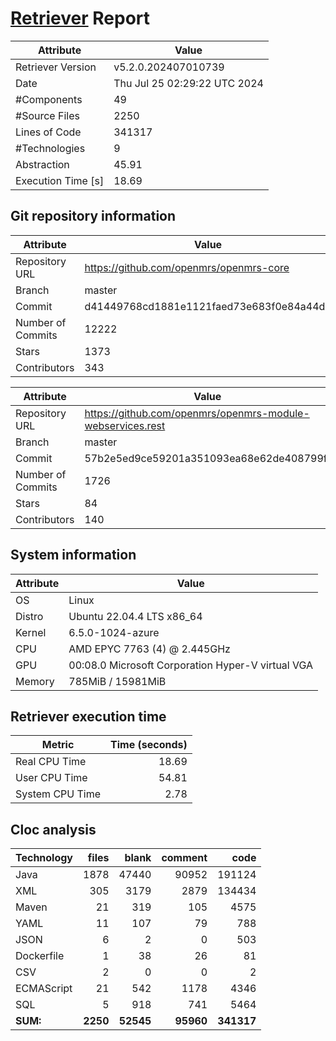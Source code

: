 # [Retriever](https://github.com/PalladioSimulator/Palladio-ReverseEngineering-Retriever) Report
| Attribute          | Value |
| ------------------ | ----- |
| Retriever Version  | v5.2.0.202407010739 |
| Date               | Thu Jul 25 02:29:22 UTC 2024 |
| #Components        | 49 |
| #Source Files      | 2250 |
| Lines of Code      | 341317 |
| #Technologies      | 9 |
| Abstraction        | 45.91 |
| Execution Time [s] | 18.69 |

## Git repository information
|      Attribute    | Value |
| ----------------- | ----- |
| Repository URL    | https://github.com/openmrs/openmrs-core |
| Branch            | master |
| Commit            | d41449768cd1881e1121faed73e683f0e84a44d4 |
| Number of Commits | 12222 |
| Stars             | 1373 |
| Contributors      | 343 |

|      Attribute    | Value |
| ----------------- | ----- |
| Repository URL    | https://github.com/openmrs/openmrs-module-webservices.rest |
| Branch            | master |
| Commit            | 57b2e5ed9ce59201a351093ea68e62de408799ff |
| Number of Commits | 1726 |
| Stars             | 84 |
| Contributors      | 140 |


## System information
| Attribute | Value |
| --------- | ----- |
| OS | Linux  |
| Distro | Ubuntu 22.04.4 LTS x86_64  |
| Kernel | 6.5.0-1024-azure  |
| CPU | AMD EPYC 7763 (4) @ 2.445GHz  |
| GPU | 00:08.0 Microsoft Corporation Hyper-V virtual VGA  |
| Memory | 785MiB / 15981MiB  |

## Retriever execution time
| Metric | Time (seconds) |
| --- | ---: |
| Real CPU Time | 18.69 |
| User CPU Time | 54.81 |
| System CPU Time | 2.78 |
<!--
Explainations:
- __Real CPU Time__: actual time the command has run (can be less than total time spent in user and system mode for multi-threaded processes)
- __User CPU Time__: time the command has spent running in user mode
- __System CPU Time__: time the command has spent running in system or kernel mode
-->

## Cloc analysis

<!-- github.com/AlDanial/cloc v 1.90  T=9.49 s (246.0 files/s, 52617.4 lines/s) -->

|Technology|files|blank|comment|code|
|:-------|-------:|-------:|-------:|-------:|
|Java|1878|47440|90952|191124|
|XML|305|3179|2879|134434|
|Maven|21|319|105|4575|
|YAML|11|107|79|788|
|JSON|6|2|0|503|
|Dockerfile|1|38|26|81|
|CSV|2|0|0|2|
|ECMAScript|21|542|1178|4346|
|SQL|5|918|741|5464|
|**SUM:**|**2250**|**52545**|**95960**|**341317**|

